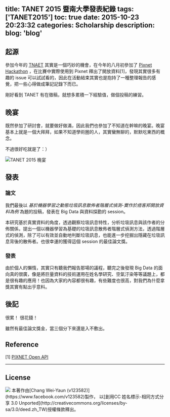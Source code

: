 title: TANET 2015 暨南大學發表紀錄
tags: ['TANET2015']
toc: true
date: 2015-10-23 20:23:32
categories: Scholarship
description:
blog: 'blog'
---

## 起源

參加今年的 [TNAET](http://tanet2015.ncnu.edu.tw/) 其實是一個巧妙的機會，在今年的八月初參加了 [Pixnet Hackathon](https://pixnethackathon2015.events.pixnet.net/) ，在比賽中實際使用到 Pixnet 釋出了開放資料[1]，發現其實很多有趣的 issue 可以試試看的，因此在活動結束其實也是抱持了一種整理報告的感覺，把一些心得做成筆記記錄下而已。

剛好看到 TANET 有在徵稿，就想多累積一下經驗值，做個投稿的練習。

## 晚宴

既然參加了研討會，就要做好做滿，因此我們也參加了不知道在幹嘛的晚宴。晚宴基本上就是一個大拜拜，如果不知道學術圈的人，其實蠻無聊的，默默吃東西的概念。

不過很好吃就是了：）

![TANET 2015 晚宴](http://i.imgur.com/5T6tXq4.jpg)

## 發表

### 論文

我們最後以 *基於機器學習之動態垃圾訊息散佈者階層式偵測-實作於痞客邦開放資料為例* 為題的投稿，發表在 Big Data 與資料探勘的 session。

本研究基於真實資料的角度，透過觀察垃圾訊息特性，分析垃圾訊息與該作者的分佈關係，提出一個以機器學習為基礎的垃圾訊息散佈者階層式偵測方法，透過階層式的偵測，除了可以有效並自動地判斷垃圾訊息，也能進一步挖掘出隱藏在垃圾訊息背後的散佈者。也很幸運的獲得這個 session 的最佳論文獎。

### 發表

由於個人的懶惰，其實只有聽我們報告那場的議程，聽完之後發現 Big Data 的面向真的很廣，像是將巨量資料的技術運用在姓名學研究、空氣汙染等等議題上，都是很有趣的應用！也因為大家的內容都很有趣，有些難度也很高，對我們為什麼拿獎其實有點出乎意料。

## 後記

很累！
很花錢！

雖然有最佳論文獎金，當三個分下來還是入不敷出。


## Reference
[1] [PIXNET Open API](https://developer.pixnet.pro/#!/)

---
## License

<img src="http://i.creativecommons.org/l/by-sa/3.0/88x31.png" style="    margin: 0;">
本著作由[Chang Wei-Yaun (v123582)](https://www.facebook.com/v123582)製作，
以[創用CC 姓名標示-相同方式分享 3.0 Unported](http://creativecommons.org/licenses/by-sa/3.0/deed.zh_TW)授權條款釋出。